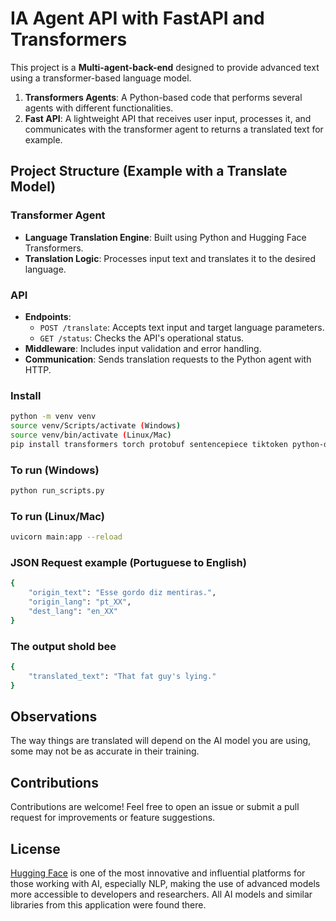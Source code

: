 # IA Agent API with FastAPI and Transformers

This project is a **Multi-agent-back-end** designed to provide advanced text using a transformer-based language model.

1. **Transformers Agents**: A Python-based code that performs several agents with different functionalities.
2. **Fast API**: A lightweight API that receives user input, processes it, and communicates with the transformer agent to returns a translated text for example.

## Project Structure (Example with a Translate Model)

### Transformer Agent
- **Language Translation Engine**: Built using Python and Hugging Face Transformers.
- **Translation Logic**: Processes input text and translates it to the desired language.

### API
- **Endpoints**:
  - `POST /translate`: Accepts text input and target language parameters.
  - `GET /status`: Checks the API's operational status.
- **Middleware**: Includes input validation and error handling.
- **Communication**: Sends translation requests to the Python agent with HTTP.

### Install
```bash
python -m venv venv
source venv/Scripts/activate (Windows)
source venv/bin/activate (Linux/Mac)
pip install transformers torch protobuf sentencepiece tiktoken python-dotenv fastapi[standard] uvicorn
```

### To run (Windows)
```bash
python run_scripts.py
```

### To run (Linux/Mac)
```bash
uvicorn main:app --reload
```

### JSON Request example (Portuguese to English)
```bash
{
    "origin_text": "Esse gordo diz mentiras.",
    "origin_lang": "pt_XX",
    "dest_lang": "en_XX"
}
```
### The output shold bee

```bash
{
    "translated_text": "That fat guy's lying."
}
```

## Observations
The way things are translated will depend on the AI ​​model you are using, some may not be as accurate in their training.

## Contributions
Contributions are welcome! Feel free to open an issue or submit a pull request for improvements or feature suggestions.

## License
[Hugging Face](https://huggingface.co/) is one of the most innovative and influential platforms for those working with AI, especially NLP, making the use of advanced models more accessible to developers and researchers. All AI models and similar libraries from this application were found there.
